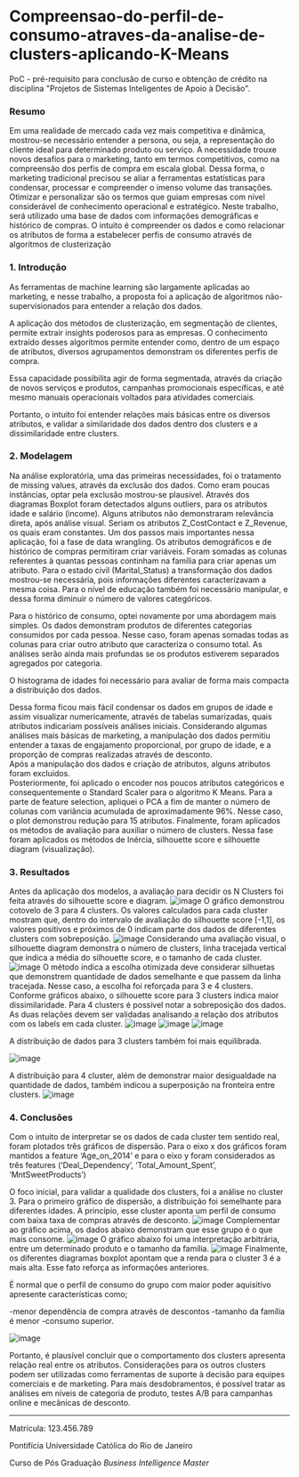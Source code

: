 # Compreensao-do-perfil-de-consumo-atraves-da-analise-de-clusters-aplicando-K-Means
PoC  - pré-requisito para conclusão de curso e obtenção de crédito na disciplina "Projetos de Sistemas Inteligentes de Apoio à Decisão".
### Resumo
Em uma realidade de mercado cada vez mais competitiva e dinâmica, mostrou-se necessário entender a persona, ou seja, a representação do cliente ideal para determinado produto ou serviço. A necessidade trouxe novos desafios para o marketing, tanto em termos competitivos, como na compreensão dos perfis de compra em escala global. Dessa forma, o marketing tradicional precisou se aliar a ferramentas estatísticas para condensar, processar e compreender o imenso volume das transações. Otimizar e personalizar são os termos que guiam empresas com nível considerável de conhecimento operacional e estratégico. Neste trabalho, será utilizado uma base de dados com informações demográficas e histórico de compras. O intuito é compreender os dados e como relacionar os atributos de forma a estabelecer perfis de consumo através de algoritmos de clusterização

### 1. Introdução
As ferramentas de machine learning são largamente aplicadas ao marketing, e nesse trabalho, a proposta foi a aplicação de algoritmos não-supervisionados para entender a relação dos dados.

A aplicação dos métodos de clusterização, em segmentação de clientes, permite extrair insights poderosos para as empresas. O conhecimento extraído desses algoritmos permite entender como, dentro de um espaço de atributos, diversos agrupamentos demonstram os diferentes perfis de compra. 

Essa capacidade possibilita agir de forma segmentada, através da criação de novos serviços e produtos, campanhas promocionais específicas, e até mesmo manuais operacionais voltados para atividades comerciais.

Portanto, o intuito foi entender relações mais básicas entre os diversos atributos, e validar a similaridade dos dados dentro dos clusters e a dissimilaridade entre clusters.  


### 2. Modelagem
Na análise exploratória, uma das primeiras necessidades, foi o tratamento de missing values, através da exclusão dos dados. Como eram poucas instâncias, optar pela exclusão mostrou-se plausível. Através dos diagramas Boxplot foram detectados alguns outliers, para os atributos idade e salário (income). Alguns atributos não demonstraram relevância direta, após análise visual. Seriam os atributos Z_CostContact e Z_Revenue, os quais eram constantes.
Um dos passos mais importantes nessa aplicação, foi a fase de data wrangling. Os atributos demográficos e de histórico de compras permitiram criar variáveis. Foram somadas as colunas referentes à quantas pessoas continham na família para criar apenas um atributo. Para o estado civil (Marital_Status) a transformação dos dados mostrou-se necessária, pois informações diferentes caracterizavam a mesma coisa. Para o nível de educação também foi necessário manipular, e dessa forma diminuir o número de valores categóricos.

Para o histórico de consumo, optei novamente por uma abordagem mais simples. Os dados demonstram produtos de diferentes categorias consumidos por cada pessoa. Nesse caso, foram apenas somadas todas as colunas para criar outro atributo que caracteriza o consumo total. As análises serão ainda mais profundas se os produtos estiverem separados agregados por categoria.

O histograma de idades foi necessário para avaliar de forma mais compacta a distribuição dos dados.

Dessa forma ficou mais fácil condensar os dados em grupos de idade e assim visualizar numericamente, através de tabelas sumarizadas, quais atributos indicariam possíveis análises iniciais.
Considerando algumas análises mais básicas de marketing, a manipulação dos dados permitiu entender a taxas de engajamento proporcional, por grupo de idade, e a proporção de compras realizadas através de desconto.  
Após a manipulação dos dados e criação de atributos, alguns atributos foram excluídos.  
Posteriormente, foi aplicado o encoder nos poucos atributos categóricos e consequentemente o Standard Scaler para o algoritmo K Means. Para a parte de feature selection, apliquei o PCA a fim de manter o número de colunas com variância acumulada de aproximadamente 96%. Nesse caso, o plot demonstrou redução para 15 atributos. 
Finalmente, foram aplicados os métodos de avaliação para auxiliar o número de clusters. Nessa fase foram aplicados os métodos de Inércia, silhouette score e silhouette diagram (visualização).


### 3. Resultados
Antes da aplicação dos modelos, a avaliação para decidir os N Clusters foi feita através do silhouette score e diagram.
![image](https://github.com/user-attachments/assets/3d85da0e-ef09-47c9-880b-039a0ca82fdd)
O gráfico demonstrou cotovelo de 3 para 4 clusters. Os valores calculados para cada cluster mostram que, dentro do intervalo de avaliação do silhouette score [-1,1], os valores positivos e próximos de 0 indicam parte dos dados de diferentes clusters com sobreposição. 
![image](https://github.com/user-attachments/assets/ef5e850b-fbf4-4b65-a128-be85686f957a)
Considerando uma avaliação visual, o silhouette diagram demonstra o número de clusters, linha tracejada vertical que indica a média do silhouette score, e o tamanho de cada cluster.
![image](https://github.com/user-attachments/assets/8e50830b-1d6b-4a2a-b436-96602eaab314)
O método indica a escolha otimizada deve considerar silhuetas que demonstrem quantidade de dados semelhante e que passem da linha tracejada. Nesse caso, a escolha foi reforçada para 3 e 4 clusters.
Conforme gráficos abaixo, o silhouette score para 3 clusters indica maior dissimilaridade. Para 4 clusters é possível notar a sobreposição dos dados. As duas relações devem ser validadas analisando a relação dos atributos com os labels em cada cluster.
![image](https://github.com/user-attachments/assets/029456fe-7442-4455-ad80-63fe1d9b03ad)
![image](https://github.com/user-attachments/assets/f6174191-b58e-4bec-88e5-0c5fb4fb656f)
![image](https://github.com/user-attachments/assets/62c34a1d-23dc-4b99-b4a5-c59d70950e10)

A distribuição de dados para 3 clusters também foi mais equilibrada.

![image](https://github.com/user-attachments/assets/d645cbe0-8cf6-4381-a6bc-8c1b7cd40da5)

A distribuição para 4 cluster, além de demonstrar maior desigualdade na quantidade de dados, também indicou a superposição na fronteira entre clusters.
![image](https://github.com/user-attachments/assets/f6df721d-194f-4aba-9ca3-4181fffa33b1)


### 4. Conclusões

Com o intuito de interpretar se os dados de cada cluster tem sentido real, foram plotados três gráficos de dispersão. Para o eixo x dos gráficos foram mantidos a feature ‘Age_on_2014’ e para o eixo y foram considerados as três features (‘Deal_Dependency’, ‘Total_Amount_Spent’, ‘MntSweetProducts’)

O foco inicial, para validar a qualidade dos clusters, foi a análise no cluster 3.
Para o primeiro gráfico de dispersão, a distribuição foi semelhante para diferentes idades. A princípio, esse cluster aponta um perfil de consumo com baixa taxa de compras através de desconto. 
![image](https://github.com/user-attachments/assets/a22ce8fc-adc9-41f0-b153-c164da94ac7d)
Complementar ao gráfico acima, os dados abaixo demonstram que esse grupo é o que mais consome.
![image](https://github.com/user-attachments/assets/0a4854d9-293d-4b81-8a0e-9bd6e098cb94)
O gráfico abaixo foi uma interpretação arbitrária, entre um determinado produto e o tamanho da família.
![image](https://github.com/user-attachments/assets/f60bede4-1ddc-4138-ad00-0fabb7150a94)
Finalmente, os diferentes diagramas boxplot apontam que a renda para o cluster 3 é a mais alta. Esse fato reforça as informações anteriores. 

É normal que o perfil de consumo do grupo com maior poder aquisitivo apresente características como; 

-menor dependência de compra através de descontos
-tamanho da família é menor
-consumo superior.

![image](https://github.com/user-attachments/assets/82a85128-6f8e-4861-b157-3789be6444c6)

Portanto, é plausível concluir que o comportamento dos clusters apresenta relação real entre os atributos. Considerações para os outros clusters podem ser utilizadas como ferramentas de suporte à decisão para equipes comerciais e de marketing. Para mais desdobramentos, é possível tratar as análises em níveis de categoria de produto, testes A/B para campanhas online e mecânicas de desconto. 

---

Matrícula: 123.456.789

Pontifícia Universidade Católica do Rio de Janeiro

Curso de Pós Graduação *Business Intelligence Master*




